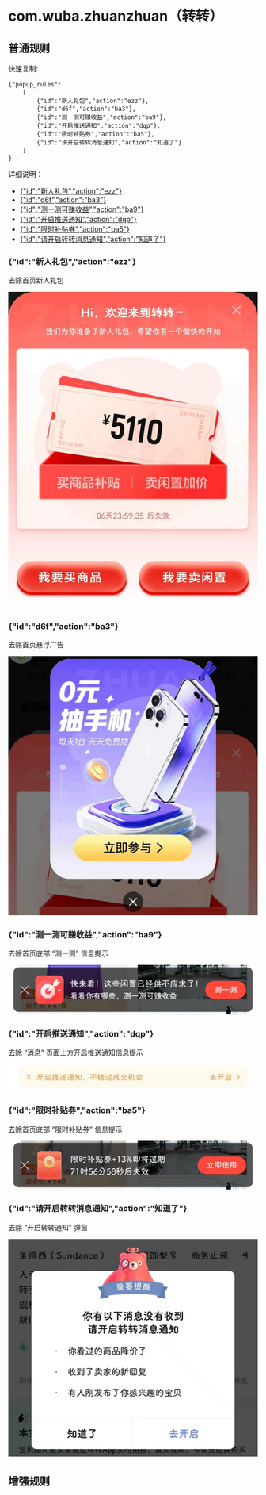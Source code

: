 # com.wuba.zhuanzhuan（转转）

## 普通规则

快速复制:
```
{"popup_rules":
    [
        {"id":"新人礼包","action":"ezz"},
        {"id":"d6f","action":"ba3"},
        {"id":"测一测可赚收益","action":"ba9"},
        {"id":"开启推送通知","action":"dqp"},
        {"id":"限时补贴券","action":"ba5"},
        {"id":"请开启转转消息通知","action":"知道了"}
    ]
}
```
详细说明：
- [{"id":"新人礼包","action":"ezz"}](#id新人礼包actionezz)
- [{"id":"d6f","action":"ba3"}](#idd6factionba3)
- [{"id":"测一测可赚收益","action":"ba9"}](#id测一测可赚收益actionba9)
- [{"id":"开启推送通知","action":"dqp"}](#id开启推送通知actiondqp)
- [{"id":"限时补贴券","action":"ba5"}](#id限时补贴券actionba5)
- [{"id":"请开启转转消息通知","action":"知道了"}](#id请开启转转消息通知action知道了)

### {"id":"新人礼包","action":"ezz"}
去除首页新人礼包

![](./assets/新人礼包.jpg)

### {"id":"d6f","action":"ba3"}
去除首页悬浮广告

![](./assets/首页悬浮广告.jpg)

### {"id":"测一测可赚收益","action":"ba9"}
去除首页底部 “测一测” 信息提示

![](./assets/首页底部测一测.jpg)

### {"id":"开启推送通知","action":"dqp"}
去除 “消息” 页面上方开启推送通知信息提示

![](./assets/开启推送通知信息提示.jpg)

### {"id":"限时补贴券","action":"ba5"}
去除首页底部 “限时补贴券” 信息提示

![](./assets/首页底部限时补贴券.jpg)

### {"id":"请开启转转消息通知","action":"知道了"}
去除 “开启转转通知” 弹窗

![](./assets/开启转转通知弹窗.jpg)

## 增强规则